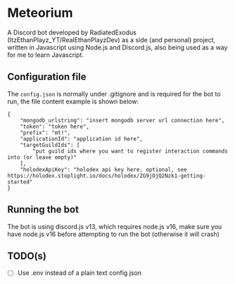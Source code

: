 # Meteorium
A Discord bot developed by RadiatedExodus (ItzEthanPlayz_YT/RealEthanPlayzDev) as a side (and personal) project, written in Javascript using Node.js and Discord.js, also being used as a way for me to learn Javascript.

## Configuration file
The ``config.json`` is normally under .gitignore and is required for the bot to run, the file content example is shown below:
```
{
    "mongodb_urlstring": "insert mongodb server url connection here",
    "token": "token here",
    "prefix": "mt!",
    "applicationId": "application id here",
    "targetGuildIds": [
        "put guild ids where you want to register interaction commands into (or leave empty)"
    ],
    "holodexApiKey": "holodex api key here, optional, see https://holodex.stoplight.io/docs/holodex/ZG9jOjQ2Nzk1-getting-started"
}
```

## Running the bot
The bot is using discord.js v13, which requires node.js v16, make sure you have node.js v16 before attempting to run the bot (otherwise it will crash)

## TODO(s)
- [ ] Use .env instead of a plain text config json